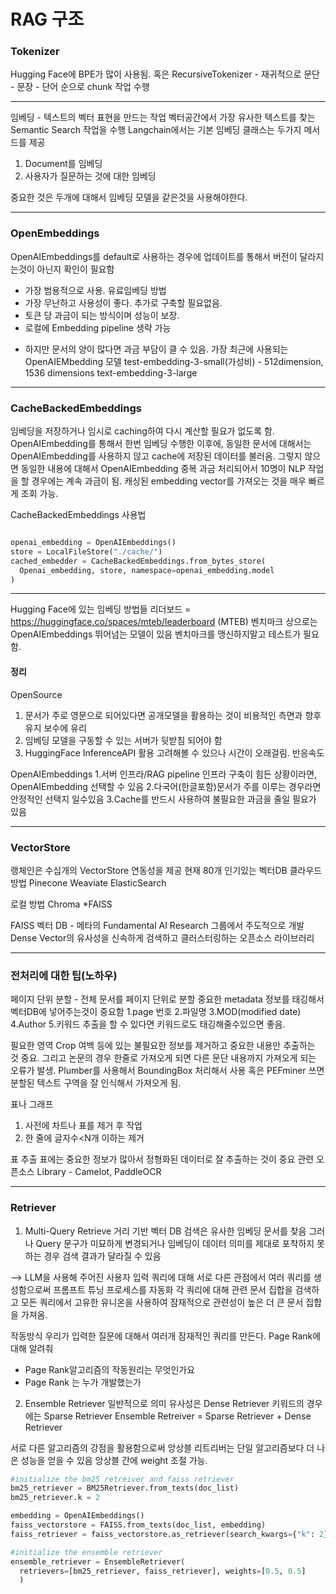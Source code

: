 # RAG 구조

### Tokenizer

Hugging Face에 BPE가 많이 사용됨.
혹은 RecursiveTokenizer - 재귀적으로 문단 - 문장 - 단어 순으로 chunk 작업 수행

--------------------

임베딩 - 텍스트의 벡터 표현을 만드는 작업
벡터공간에서 가장 유사한 텍스트를 찾는 Semantic Search 작업을 수행
Langchain에서는 기본 임베딩 클래스는 두가지 메서드를 제공
1. Document를 임베딩
2. 사용자가 질문하는 것에 대한 임베딩

중요한 것은 두개에 대해서 임베딩 모델을 같은것을 사용해야한다.

------------------

### OpenEmbeddings

OpenAIEmbeddings를 default로 사용하는 경우에 업데이트를 통해서 버전이 달라지는것이 아닌지 확인이 필요함

+ 가장 범용적으로 사용. 유료임베딩 방법
+ 가장 무난하고 사용성이 좋다. 추가로 구축할 필요없음.
+ 토큰 당 과금이 되는 방식이며 성능이 보장. 
+ 로컬에 Embedding pipeline 생략 가능
- 하지만 문서의 양이 많다면 과금 부담이 클 수 있음.
가장 최근에 사용되는 OpenAIEMbedding 모델
  test-embedding-3-small(가성비) - 512dimension, 1536 dimensions
  text-embedding-3-large
  
--------------------

### CacheBackedEmbeddings

임베딩을 저장하거나 임시로 caching하여 다시 계산할 필요가 없도록 함.
OpenAIEmbedding를 통해서 한번 임베딩 수행한 이후에, 동일한 문서에 대해서는 OpenAIEmbedding를 사용하지 않고 cache에 저장된 데이터를 불러옴.
그렇지 않으면 동일한 내용에 대해서 OpenAIEmbedding 중복 과금 처리되어서 10명이 NLP 작업을 할 경우에는 계속 과금이 됨.
캐싱된 embedding vector를 가져오는 것을 매우 빠르게 조회 가능.

CacheBackedEmbeddings 사용법

```python

openai_embedding = OpenAIEmbeddings()
store = LocalFileStore("./cache/")
cached_embedder = CacheBackedEmbeddings.from_bytes_store(
  Openai_embedding, store, namespace=openai_embedding.model
)

```

--------------------

Hugging Face에 있는 임베딩 방법들
리더보드 = https://huggingface.co/spaces/mteb/leaderboard
(MTEB) 벤치마크 상으로는 OpenAIEmbeddings 뛰어넘는 모델이 있음
벤치마크를 맹신하지말고 테스트가 필요함.

#### 정리

OpenSource
1. 문서가 주로 영문으로 되어있다면 공개모델을 활용하는 것이 비용적인 측면과 향후 유지 보수에 유리
2. 임베딩 모델을 구동할 수 있는 서버가 뒷받침 되어야 함
3. HuggingFace InferenceAPI 활용 고려해볼 수 있으나 시간이 오래걸림. 반응속도

OpenAIEmbeddings
1.서버 인프라/RAG pipeline 인프라 구축이 힘든 상황이라면, OpenAIEmbedding 선택할 수 있음
2.다국어(한글포함)문서가 주를 이루는 경우라면 안정적인 선택지 일수있음
3.Cache를 반드시 사용하여 불필요한 과금을 줄일 필요가 있음

-----------------------

### VectorStore

랭체인은 수십개의 VectorStore 연동성을 제공 현재 80개
인기있는 벡터DB
클라우드 방법
Pinecone
Weaviate
ElasticSearch

로컬 방법
Chroma
*FAISS

FAISS 벡터 DB - 메타의 Fundamental AI Research 그룹에서 주도적으로 개발
Dense Vector의 유사성을 신속하게 검색하고 클러스터링하는 오픈소스 라이브러리

---------------------

### 전처리에 대한 팁(노하우)

페이지 단위 분할 - 전체 문서를 페이지 단위로 분할
중요한 metadata 정보를 태깅해서 벡터DB에 넣어주는것이 중요함
1.page 번호
2.파일명
3.MOD(modified date)
4.Author
5.키워드 추출을 할 수 있다면 키워드로도 태깅해줄수있으면 좋음.

필요한 영역 Crop
여백 등에 있는 불필요한 정보를 제거하고 중요한 내용만 추출하는 것 중요.
그리고 논문의 경우 한줄로 가져오게 되면 다른 문단 내용까지 가져오게 되는 오류가 발생.
Plumber를 사용해서 BoundingBox 처리해서 사용
혹은 PEFminer 쓰면 분할된 텍스트 구역을 잘 인식해서 가져오게 됨.

표나 그래프
1. 사전에 차트나 표를 제거 후 작업
2. 한 줄에 글자수<N개 이하는 제거

표 추출
표에는 중요한 정보가 많아서 정형화된 데이터로 잘 추출하는 것이 중요
관련 오픈소스 Library - Camelot, PaddleOCR


-----

### Retriever

1. Multi-Query Retrieve
거리 기반 벡터 DB 검색은 유사한 임베딩 문서를 찾음
그러나 Query 문구가 미묘하게 변경되거나 임베딩이 데이터 의미를 제대로 포착하지 못하는 경우 검색 결과가 달라질 수 있음

--> LLM을 사용해 주어진 사용자 입력 쿼리에 대해 서로 다른 관점에서 여러 쿼리를 생성함으로써 프롬프트 튜닝 프로세스를 자동화
각 쿼리에 대해 관련 문서 집합을 검색하고 모든 쿼리에서 고유한 유니온을 사용하여 잠재적으로 관련성이 높은 더 큰 문서 집합을 가져옴.

작동방식
우리가 입력한 질문에 대해서 여러개 잠재적인 쿼리를 만든다.
Page Rank에 대해 알려줘
+ Page Rank알고리즘의 작동원리는 무엇인가요
+ Page Rank 는 누가 개발했는가

2. Ensemble Retriever
일반적으로 의미 유사성은 Dense Retriever
키워드의 경우에는 Sparse Retriever
Ensemble Retreiver = Sparse Retriever + Dense Retriever

서로 다른 알고리즘의 강점을 활용함으로써 앙상블 리트리버는 단일 알고리즘보다 더 나은 성능을 얻을 수 있음
앙상블 간에 weight 조절 가능.

```python
#initialize the bm25 retreiver and faiss retriever
bm25_retriever = BM25Retriever.from_texts(doc_list)
bm25_retriever.k = 2

embedding = OpenAIEmbeddings()
faiss_vectorstore = FAISS.from_texts(doc_list, embedding)
faiss_retriever = faiss_vectorstore.as_retriever(search_kwargs={"k": 2})

#initialize the ensemble retriever
ensemble_retriever = EnsembleRetriever(
  retrievers=[bm25_retriever, faiss_retriever], weights=[0.5, 0.5]
  )
```

